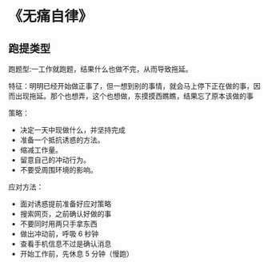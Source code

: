 # 《无痛自律》

## 跑提类型

跑题型:一工作就跑题，结果什么也做不完，从而导致拖延。

特征：明明已经开始做正事了，但一想到别的事情，就会马上停下正在做的事，因而出现拖延。那个也想弄，这个也想做，东摸摸西瞧瞧，结果忘了原本该做的事

策略：

- 决定一天中现做什么，并坚持完成
- 准备一个抵抗诱惑的方法。
- 缩减工作量。
- 留意自己的冲动行为。
- 不要受周围环境的影响。

应对方法：

- 面对诱惑提前准备好应对策略
- 搜索网页，之前确认好做的事
- 不要同时用两只手拿东西
- 做出冲动前，呼吸 6 秒钟
- 查看手机信息不过是确认消息
- 开始工作前，先休息 5 分钟（慢跑）

